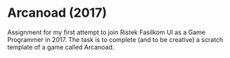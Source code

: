 # Arcanoad (2017)

Assignment for my first attempt to join Ristek Fasilkom UI as a Game Programmer in 2017.
The task is to complete (and to be creative) a scratch template of a game called Arcanoad.
